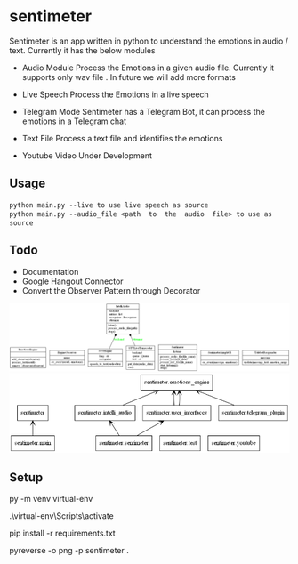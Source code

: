 
# sentimeter

Sentimeter is an app written in python to understand the emotions in audio / text. Currently it has the below modules
* Audio Module
 Process the Emotions in a given audio file. Currently it supports only wav file . In future we will add more formats

* Live Speech
Process the Emotions in a live speech

* Telegram Mode
Sentimeter has a Telegram Bot, it can process the emotions in a Telegram chat

* Text File
Process a text file and identifies the emotions

* Youtube Video
Under Development




## Usage

    python main.py --live to use live speech as source
    python main.py --audio_file <path  to  the  audio  file> to use as source

## Todo
* Documentation
* Google Hangout Connector
* Convert the Observer Pattern through Decorator

![Alt text](classes_sentimeter.png?raw=true "Design")
![Alt text](packages_sentimeter.png?raw=true "Design") 

## Setup

py -m venv virtual-env

.\virtual-env\Scripts\activate

pip install -r requirements.txt

pyreverse -o png -p sentimeter .